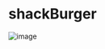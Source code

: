 # shackBurger
![image](https://user-images.githubusercontent.com/34154700/46650834-9a8e0680-cb63-11e8-803c-464a2808ec79.png)
